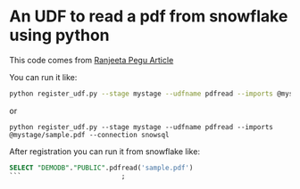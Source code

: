 # An UDF to read a pdf from snowflake using python

This code comes from [Ranjeeta Pegu Article](https://medium.com/@ranjeetapegu/parsing-storing-pdf-file-in-snowflake-using-snowpark-python-api-1bf2e188e480)

You can run it like:

```bash
python register_udf.py --stage mystage --udfname pdfread --imports @mystage/sample.pdf --connection user=user1 account=account1 password=xxxx database=database1 schema=schema1 warehouse=warehouse1
```
or 

```
python register_udf.py --stage mystage --udfname pdfread --imports @mystage/sample.pdf --connection snowsql
```

After registration you can run it from snowflake like:

```sql
SELECT "DEMODB"."PUBLIC".pdfread('sample.pdf')
```                         ;
